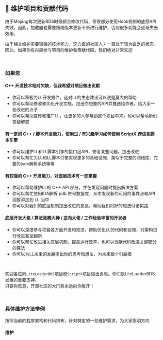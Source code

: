 ## 🎯 维护项目和贡献代码

由于Mojang每次更新BDS时候都会修改代码，导致部分使用Hook机制的底层API失效，因此，加载器也需要跟随版本更新不断进行维护，否则很多功能会逐渐失去效用。

由于相关维护需要较强的技术能力，这方面的社区人才一直处于较为匮乏的状态。  
因此，如果你有兴趣参与项目的维护和贡献代码，我们绝对非常欢迎

<br>

### 如果您

#### C++ 开发技术相对欠缺，但我希望对项目做出贡献

- 你可以积极为LL开发插件，这对LL的生态建设可以说是莫大的帮助
- 你可以帮助修改和优化开发文档，提出你想要的API并推送给作者，给大家一些改进的点子
- 你可以帮助宣传和推广LL，让更多的人参与到这个项目中来，也可以帮萌新们答疑解惑

#### 有一定的 C++ / 脚本开发能力，使用过 / 有兴趣学习如何使用 ScriptX 跨语言脚本引擎

- 你可以维护LL和LL脚本引擎的接口层API，修复某些问题，提出改进
- 你可以帮忙为LL和LL脚本引擎实现更多的基础设施，类似于完整的网络库、完整的json解析系统等等

#### 有较强的 C++ 开发能力，对底层技术有一定掌握

- 你可以帮助维护LL的 C++ API 部分，并在发现问题时提出解决方案
- 你可以帮忙使用IDA解析 pdb 符号数据库，从中发现新的可用的事件点和API函数添加到 LL 当中
- 你可以对我们的底层机制提出改进的意见，帮助我们将好的想法付诸实践

#### 底层开发大佬 / 算法竞赛大神 / 逆向大佬 / 工作经验丰富的开发者

- 你可以深度参与项目各方面开发和推进，帮助优化LL的代码和设施，对架构进行改进甚至翻新
- 你可以帮忙改进相关底层机制，提高运行效率，也可以贡献代码改进关键部分的算法
- 你可以为LL未来的发展提出你的思考和想法，为未来做个引路者

<br>

欢迎各位向`LiteLoaderBDS`项目和`ScriptX`项目做出贡献。你们是LiteLoaderBDS发展的重要支持。  
只要你愿意，开源社区的大门将永远向你敞开！

<br>

### 具体维护方法举例

按照当前的程序架构和代码排布，针对特定的一些维护需求，为大家指明方向

#### 维护

<br>

